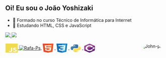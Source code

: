 ## Oi! Eu sou o João Yoshizaki

- 🔭 Formado no curso Técnico de Informática para Internet
- 🌱 Estudando HTML, CSS e JavaScript

<div>
  <a href="https://github.com/Yoshizak1">
  <img height="180em" src="https://github-readme-stats.vercel.app/api?username=Yoshizak1&show_icons=true&theme=great-gatsby&include_all_commits=true&count_private=true"/>
  <img height="180em" src="https://github-readme-stats.vercel.app/api/top-langs/?username=Yoshizak1&layout=compact&langs_count=7&theme=great-gatsby"/>
</div>
  
<div style="display: inline_block"><br>
  <img align="center" alt="Rafa-Js" height="30" width="40" src="https://raw.githubusercontent.com/devicons/devicon/master/icons/javascript/javascript-plain.svg">
  <img align="center" alt="Rafa-Ps" height="30" width="40" src="https://cdn.jsdelivr.net/gh/devicons/devicon/icons/photoshop/photoshop-plain.svg">
  <img align="center" alt="Rafa-HTML" height="30" width="40" src="https://raw.githubusercontent.com/devicons/devicon/master/icons/html5/html5-original.svg">
  <img align="center" alt="Rafa-CSS" height="30" width="40" src="https://raw.githubusercontent.com/devicons/devicon/master/icons/css3/css3-original.svg">
  <img align="center" alt="Rafa-Python" height="30" width="40" src="https://raw.githubusercontent.com/devicons/devicon/master/icons/python/python-original.svg">
  <img align="center" alt="Rafa-Csharp" height="30" width="40" src="https://raw.githubusercontent.com/devicons/devicon/master/icons/csharp/csharp-original.svg">
  <img align="right" alt="John-pic" height="150" style="border-radius:50px;" src="https://i.pinimg.com/originals/a3/47/79/a347797d402306e89bc58d514deb8cd9.gif">
</div>
  
  ##
